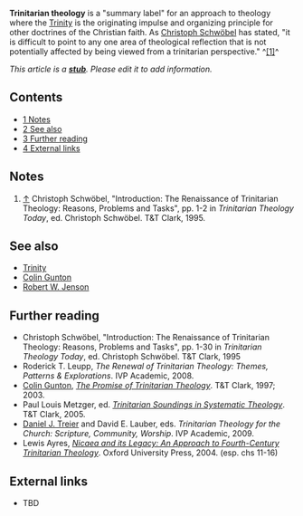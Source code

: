 **Trinitarian theology** is a "summary label" for an approach to
theology where the [Trinity](Trinity "Trinity") is the originating
impulse and organizing principle for other doctrines of the
Christian faith. As
[Christoph Schwöbel](Christoph_Schwöbel "Christoph Schwöbel") has
stated, "it is difficult to point to any one area of theological
reflection that is not potentially affected by being viewed from a
trinitarian perspective." ^[[1]](#note-0)^

*This article is a **[stub](http://www.theopedia.com/Category:Theopedia_stubs "Category:Theopedia stubs")**. Please edit it to add information.*
## Contents

-   [1 Notes](#Notes)
-   [2 See also](#See_also)
-   [3 Further reading](#Further_reading)
-   [4 External links](#External_links)

## Notes

1.  [↑](#ref-0) Christoph Schwöbel, "Introduction: The Renaissance
    of Trinitarian Theology: Reasons, Problems and Tasks", pp. 1-2 in
    *Trinitarian Theology Today*, ed. Christoph Schwöbel. T&T Clark,
    1995.

## See also

-   [Trinity](Trinity "Trinity")
-   [Colin Gunton](Colin_Gunton "Colin Gunton")
-   [Robert W. Jenson](Robert_W._Jenson "Robert W. Jenson")

## Further reading

-   Christoph Schwöbel, "Introduction: The Renaissance of
    Trinitarian Theology: Reasons, Problems and Tasks", pp. 1-30 in
    *Trinitarian Theology Today*, ed. Christoph Schwöbel. T&T Clark,
    1995
-   Roderick T. Leupp,
    *The Renewal of Trinitarian Theology: Themes, Patterns & Explorations*.
    IVP Academic, 2008.
-   [Colin Gunton](Colin_Gunton "Colin Gunton"),
    *[The Promise of Trinitarian Theology](http://books.google.com/books?id=8NuMl9UhKHkC&printsec=frontcover)*.
    T&T Clark, 1997; 2003.
-   Paul Louis Metzger, ed.
    *[Trinitarian Soundings in Systematic Theology](http://books.google.com/books?id=af8eXGwfckMC&printsec=frontcover#PPR5,M1)*.
    T&T Clark, 2005.
-   [Daniel J. Treier](Daniel_J._Treier "Daniel J. Treier") and
    David E. Lauber, eds.
    *Trinitarian Theology for the Church: Scripture, Community, Worship*.
    IVP Academic, 2009.
-   Lewis Ayres,
    *[Nicaea and its Legacy: An Approach to Fourth-Century Trinitarian Theology](http://books.google.com/books?id=CYbDjXRz5-0C&printsec=frontcover)*.
    Oxford University Press, 2004. (esp. chs 11-16)

## External links

-   TBD



